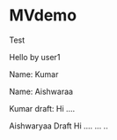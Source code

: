 # MVdemo
Test


Hello by user1

Name: Kumar

Name: Aishwaraa

Kumar draft:
Hi
....


Aishwaryaa Draft
Hi ....
...
..
